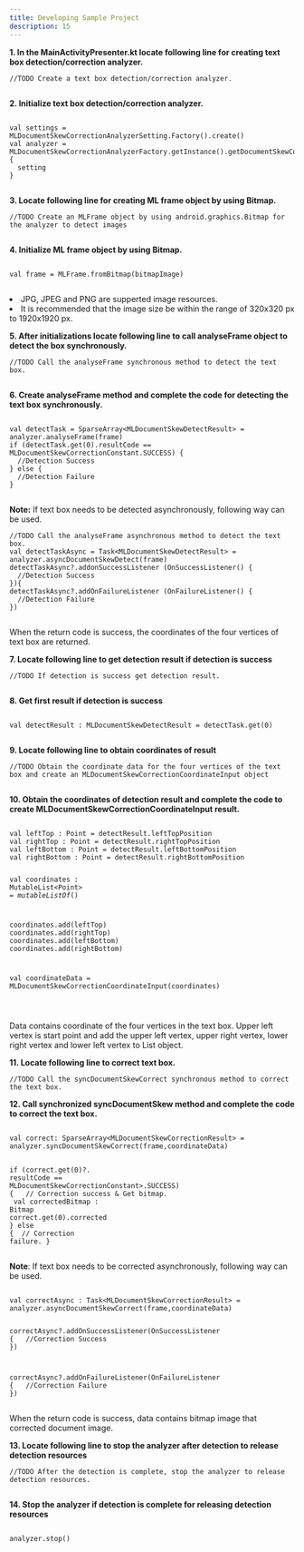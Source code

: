 ```yaml
---
title: Developing Sample Project
description: 15
---
```


<p><strong>1. In the MainActivityPresenter.kt locate following line for creating text box detection/correction analyzer.</strong></p>
<pre><div id="copy-button10" class="copy-btn" title="Copy" onclick="copyCode(this.id)"></div><code>//TODO Create a text box detection/correction analyzer.
<span class="pln">
</span></code></pre>

<p><strong>2. Initialize text box detection/correction analyzer.</strong></p>
<pre><div id="copy-button11" class="copy-btn" title="Copy" onclick="copyCode(this.id)"></div><code>
<span class="kwd">val </span><span class="pln">settings = </span><span class="typ">MLDocumentSkewCorrectionAnalyzerSetting</span><span class="pln">.Factory().create()</span>
<span class="kwd">val </span><span class="pln">analyzer = </span><span class="typ">MLDocumentSkewCorrectionAnalyzerFactory</span><span class="pln">.getInstance().getDocumentSkewCorrectionAnalyzer </span><span class="pun">{</span>
  <span class="pln">setting</span>
<span class="pun">}</span>
<span class="pln">
</span></code></pre>

<p><strong>3. Locate following line for creating ML frame object by using Bitmap.</strong></p>
<pre><div id="copy-button12" class="copy-btn" title="Copy" onclick="copyCode(this.id)"></div><code>//TODO Create an MLFrame object by using android.graphics.Bitmap for the analyzer to detect images
<span class="pln">
</span></code></pre>

<p><strong>4. Initialize ML frame object by using Bitmap.</strong></p>
<pre><div id="copy-button13" class="copy-btn" title="Copy" onclick="copyCode(this.id)"></div><code>
<span class="kwd">val </span><span class="pln">frame = </span><span class="typ">MLFrame</span><span class="pln">.fromBitmap(bitmapImage)</span>
<span class="pln"></span>
</code></pre>
<aside class="special">
  <lu>
    <li>JPG, JPEG and PNG are supperted image resources.</li>
    <li>It is recommended that the image size be within the range of 320x320 px to 1920x1920 px.</li>
  </lu>
</aside>

<p><strong>5. After initializations locate following line to call analyseFrame object to detect the box synchronously.</strong></p>
<pre><div id="copy-button14" class="copy-btn" title="Copy" onclick="copyCode(this.id)"></div><code>//TODO Call the analyseFrame synchronous method to detect the text box.
<span class="pln">
</span></code></pre>

<p><strong>6. Create analyseFrame method and complete the code for detecting the text box synchronously.</strong></p>
<pre><div id="copy-button15" class="copy-btn" title="Copy" onclick="copyCode(this.id)"></div><code>
<span class="kwd">val </span><span class="pln">detectTask = SparseArray<</span><span class="typ">MLDocumentSkewDetectResult</span><span class="pln">> = analyzer.analyseFrame(frame)</span>
<span class="kwd">if </span><span class="pln">(detectTask.get(0).</span><span class="typ">resultCode</span><span class="pln"> == MLDocumentSkewCorrectionConstant.</span><span class="type">SUCCESS</span><span>)</span> <span class="pun">{</span>
  <span class="pln">//Detection Success</span>
<span class="pun">} else </span><span class="pun">{</span>
  <span class="pln">//Detection Failure</span>
<span class="pun">}</span>
<span class="pln"></span>
</code></pre>
<aside class = "special">
<p><strong>Note:</strong> If text box needs to be detected asynchronously, following way can be used.</p>
</aside>
<pre><div id="copy-button16" class="copy-btn" title="Copy" onclick="copyCode(this.id)"></div><code>//TODO Call the analyseFrame asynchronous method to detect the text box.
<span class="kwd">val </span><span class="pln">detectTaskAsync = Task<</span><span class="typ">MLDocumentSkewDetectResult</span><span class="pln">> = analyzer.asyncDocumentSkewDetect(frame)</span>
<span class="pln">detectTaskAsync?.addonSuccessListener (OnSuccessListener() </span><span class="pun">{ </span>
  <span class="pln">//Detection Success</span>
<span class="pun">})</span><span class="pun">{</span>
<span class="pun">detectTaskAsync?.addOnFailureListener (OnFailureListener() </span><span class="pun">{ </span>
  <span class="pln">//Detection Failure</span>
<span class="pun">})</span>
<span class="pln"></span>
</code></pre>
<p>When the return code is success, the coordinates of the four vertices of text box are returned.</p>

<p><strong>7. Locate following line to get detection result if detection is success</strong></p>
<pre><div id="copy-button17" class="copy-btn" title="Copy" onclick="copyCode(this.id)"></div><code>//TODO If detection is success get detection result.
<span class="pln">
</span></code></pre>

<p><strong>8. Get first result if detection is success</strong></p>
<pre><div id="copy-button18" class="copy-btn" title="Copy" onclick="copyCode(this.id)"></div><code>
<span class="kwd">val </span><span class="pln">detectResult : MLDocumentSkewDetectResult = detectTask.get(0) </span>
<span class="pln">
</span></code></pre>

<p><strong>9. Locate following line to obtain coordinates of result</strong></p>
<pre><div id="copy-button19" class="copy-btn" title="Copy" onclick="copyCode(this.id)"></div><code>//TODO Obtain the coordinate data for the four vertices of the text box and create an MLDocumentSkewCorrectionCoordinateInput object
<span class="pln">
</span></code></pre>

<p><strong>10. Obtain the coordinates of detection result and complete the code to create MLDocumentSkewCorrectionCoordinateInput result.</strong></p>
<pre><div id="copy-button20" class="copy-btn" title="Copy" onclick="copyCode(this.id)"></div><code>
<span class="kwd">val </span><span class="pln">leftTop : Point = detectResult.</span><span class="kwd">leftTopPosition</span>
<span class="kwd">val </span><span class="pln">rightTop : Point = detectResult.</span><span class="kwd">rightTopPosition</span>
<span class="kwd">val </span><span class="pln">leftBottom : Point = detectResult.</span><span class="kwd">leftBottomPosition</span>
<span class="kwd">val </span><span class="pln">rightBottom : Point = detectResult.</span><span class="kwd">rightBottomPosition</span>

<span class="kwd">val </span><span class="pln">coordinates : MutableList<</span><span class="kwd">Point</span><span class="pln">> = <i>mutableListOf</i>()</span>

<span class="pln">coordinates.add(leftTop)</span>
<span class="pln">coordinates.add(rightTop)</span>
<span class="pln">coordinates.add(leftBottom)</span>
<span class="pln">coordinates.add(rightBottom)</span>

<span class="kwd">val </span><span class="pln">coordinateData = </span><span class="typ">MLDocumentSkewCorrectionCoordinateInput(</span><span class="pln">coordinates</span><span class="typ">)</span>

<span class="pln">
</span></code></pre>

<aside class="special">
  <p>Data contains coordinate of the four vertices in the text box. Upper left vertex is start point and add the upper left vertex, upper right vertex, lower right vertex and lower left vertex to List object.</p>
</aside>

<p><strong>11. Locate following line to correct text box.</strong></p>
<pre><div id="copy-button21" class="copy-btn" title="Copy" onclick="copyCode(this.id)"></div><code>//TODO Call the syncDocumentSkewCorrect synchronous method to correct the text box.<span class="pln">
</span></code></pre>

<p><strong>12. Call synchronized syncDocumentSkew method and complete the code to correct the text box.</strong></p>
<pre><div id="copy-button22" class="copy-btn" title="Copy" onclick="copyCode(this.id)"></div><code>
<span class="kwd">val </span><span class="pln">correct: SparseArray<</span><span class="kwd">MLDocumentSkewCorrectionResult</span><span class="pln">> = analyzer.syncDocumentSkewCorrect(frame,coordinateData)</span>

<span class="kwd">if</span><span class="pln"> (correct.get(0)?. </span><span class="kwd">resultCode</span><span class="pln"> == </span><span class="typ">MLDocumentSkewCorrectionConstant></span><span class="pln">.</span><span class="kwd">SUCCESS</span><span class="pln">) { </span>
  <span class="pln"> // Correction success & Get bitmap. </span>
  <span class="kwd">val</span><span class="pln"> correctedBitmap : </span><span class="typ">Bitmap</span><span class="pln"> correct.get(0).</span><span class="kwd">corrected</span>
<span class="pln">}</span><span class="kwd"> else </span><span class="pln">{</span>
  <span class="pln"> // Correction failure.</span>
<span class="pln">}</span>
<span class="pln">
</span></code></pre>
<aside class="special">
  <p><strong>Note</strong>: If text box needs to be corrected asynchronously, following way can be used. </p>
</aside>
<pre><div id="copy-button23" class="copy-btn" title="Copy" onclick="copyCode(this.id)"></div><code>
<span class="kwd">val </span><span class="pln">correctAsync : Task<</span><span class="typ">MLDocumentSkewCorrectionResult</span><span class="pln">> = analyzer.asyncDocumentSkewCorrect(frame,coordinateData)</span>

<span class="pln">correctAsync?.addOnSuccessListener(OnSuccessListener { </span>
  <span class="pln"> //Correction Success</span>
<span class="pln">})</span>

<span class="pln">correctAsync?.addOnFailureListener(OnFailureListener { </span>
  <span class="pln"> //Correction Failure</span>
<span class="pln">})</span></code></pre>

<aside class="special">
  <p>When the return code is success, data contains bitmap image that corrected document image.</p>
</aside>

<p><strong>13. Locate following line to stop the analyzer after detection to release detection resources</strong></p>
<pre><div id="copy-button24" class="copy-btn" title="Copy" onclick="copyCode(this.id)"></div><code>//TODO After the detection is complete, stop the analyzer to release detection resources.
<span class="pln">
</span></code></pre>

<p><strong>14. Stop the analyzer if detection is complete for releasing detection resources</strong></p>
<pre><div id="copy-button25" class="copy-btn" title="Copy" onclick="copyCode(this.id)"></div><code>
<span class="pln">analyzer.stop()</span>
<span class="pln"></span></code>
